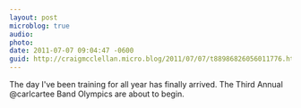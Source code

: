 ```yaml
---
layout: post
microblog: true
audio: 
photo: 
date: 2011-07-07 09:04:47 -0600
guid: http://craigmcclellan.micro.blog/2011/07/07/t88986826056011776.html
---
```

The day I've been training for all year has finally arrived. The Third Annual @carlcartee Band Olympics are about to begin.
